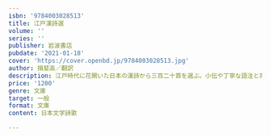 ```yaml
---
isbn: '9784003028513'
title: 江戸漢詩選
volume: ''
series: ''
publisher: 岩波書店
pubdate: '2021-01-18'
cover: 'https://cover.openbd.jp/9784003028513.jpg'
author: 揖斐高／翻訳
description: 江戸時代に花開いた日本の漢詩から三百二十首を選ぶ。小伝や丁寧な語注と共に編む決定版アンソロジー。
price: '1200'
genre: 文庫
target: 一般
format: 文庫
content: 日本文学詩歌

---
```

